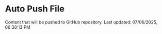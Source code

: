 # Auto Push File

Content that will be pushed to GitHub repository.
Last updated: 07/06/2025, 06:38:13 PM